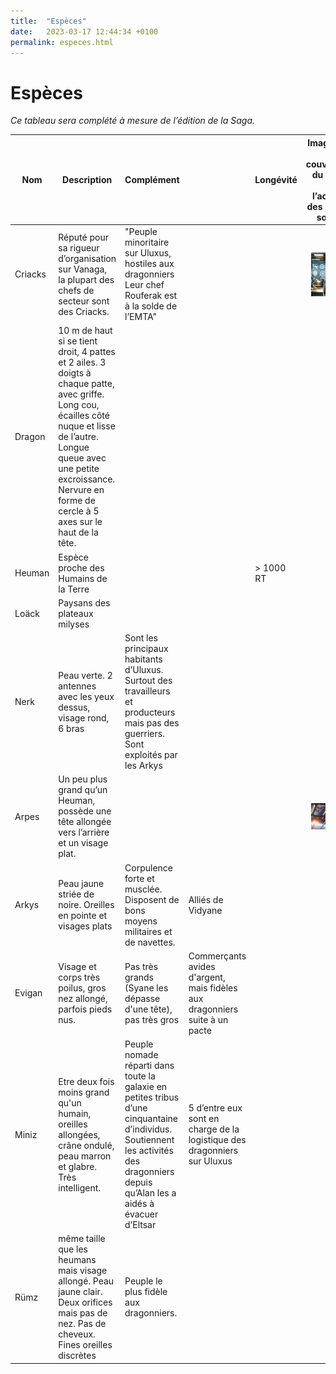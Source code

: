 ```yaml
---
title:  "Espèces"
date:   2023-03-17 12:44:34 +0100
permalink: especes.html
---
```

# Espèces

_Ce tableau sera complété à mesure de l’édition de la Saga._


| Nom | Description | Complément |  | Longévité | Image issue des couvertures, du site ou de l’actualité des réseaux sociaux | Première apparition dans Tome
| -- | -- | -- | -- | -- | -- | --
| Criacks | Réputé pour sa rigueur d’organisation sur Vanaga, la plupart des chefs de secteur sont des Criacks. | "Peuple minoritaire sur Uluxus, hostiles aux dragonniers Leur chef Rouferak est à la solde de l’EMTA" |  |  | <img src="assets/criacks.png" style="width:70px; display:block; margin-left:auto; margin-right:auto;"/> | T1
| Dragon | 10 m de haut si se tient droit, 4 pattes et 2 ailes. 3 doigts à chaque patte, avec griffe. Long cou, écailles côté nuque et lisse de l’autre. Longue queue avec une petite excroissance. Nervure en forme de cercle à 5 axes sur le haut de la tête. |  |  |  |  | T1
| Heuman | Espèce proche des Humains de la Terre |  |  | > 1000 RT |  | T1
| Loäck | Paysans des plateaux milyses |  |  |  |  | T1
| Nerk | Peau verte. 2 antennes avec les yeux dessus, visage rond, 6 bras | Sont les principaux habitants d’Uluxus. Surtout des travailleurs et producteurs mais pas des guerriers. Sont exploités par les Arkys |  |  |  | T1
| Arpes | Un peu plus grand qu’un Heuman, possède une tête allongée vers l’arrière et un visage plat. |  |  |  | <img src="assets/arpes.png" style="width:70px; display:block; margin-left:auto; margin-right:auto;"/> | T1
| Arkys| Peau jaune striée de noire. Oreilles en pointe et visages plats | Corpulence forte et musclée. Disposent de bons moyens militaires et de navettes. | Alliés de Vidyane  |  |  | T2
| Evigan | Visage et corps très poilus, gros nez allongé, parfois pieds nus.  | Pas très grands (Syane les dépasse d'une tête), pas très gros | Commerçants avides d'argent, mais fidèles aux dragonniers suite à un pacte  |  |  | T2
| Miniz | Etre deux fois moins grand qu'un humain, oreilles allongées, crâne ondulé, peau marron et glabre. Très intelligent. | Peuple nomade réparti dans toute la galaxie en petites tribus d’une cinquantaine d’individus. Soutiennent les activités des dragonniers depuis qu’Alan les a aidés à évacuer d’Eltsar | 5 d’entre eux sont en charge de la logistique des dragonniers sur Uluxus |  |  | T2
| Rümz | même taille que les heumans mais visage allongé. Peau jaune clair. Deux orifices mais pas de nez. Pas de cheveux. Fines oreilles discrètes | Peuple le plus fidèle aux dragonniers. |  |  |  | T2
